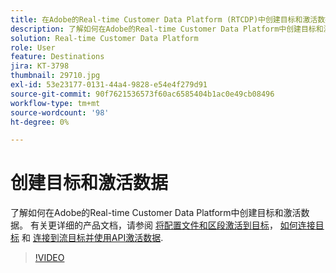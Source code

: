 ```yaml
---
title: 在Adobe的Real-time Customer Data Platform (RTCDP)中创建目标和激活数据
description: 了解如何在Adobe的Real-time Customer Data Platform中创建目标和激活数据
solution: Real-time Customer Data Platform
role: User
feature: Destinations
jira: KT-3798
thumbnail: 29710.jpg
exl-id: 53e23177-0131-44a4-9828-e54e4f279d91
source-git-commit: 90f7621536573f60ac6585404b1ac0e49cb08496
workflow-type: tm+mt
source-wordcount: '98'
ht-degree: 0%

---
```


# 创建目标和激活数据

了解如何在Adobe的Real-time Customer Data Platform中创建目标和激活数据。 有关更详细的产品文档，请参阅 [将配置文件和区段激活到目标](https://experienceleague.adobe.com/docs/experience-platform/rtcdp/destinations/dest-tutorials/activate-destinations.html)， [如何连接目标](https://experienceleague.adobe.com/docs/experience-platform/rtcdp/destinations/dest-tutorials/connect-destination.html) 和 [连接到流目标并使用API激活数据](https://experienceleague.adobe.com/docs/experience-platform/rtcdp/destinations/api-tutorials/streaming-destinations-api-tutorial.html).

>[!VIDEO](https://video.tv.adobe.com/v/29710?quality=12&learn=on)

